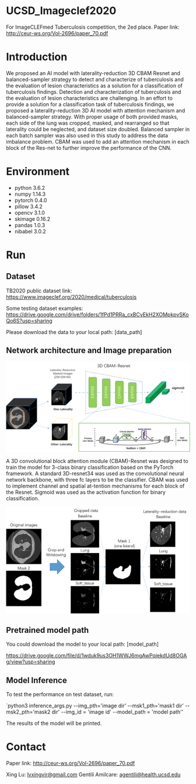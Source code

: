 # UCSD_Imageclef2020
For ImageCLEFmed Tuberculosis competition, the 2ed place. 
Paper link: http://ceur-ws.org/Vol-2696/paper_70.pdf

# Introduction
We proposed an AI model with laterality-reduction 3D CBAM Resnet and balanced-sampler strategy to detect and characterize of tuberculosis and the evaluation of lesion characteristics as a solution for a classification of tuberculosis findings. Detection and characterization of tuberculosis and the evaluation of lesion characteristics are challenging. In an effort to provide a solution for a classification task of tuberculosis findings, we proposed a laterality-reduction 3D AI model with attention mechanism and balanced-sampler strategy. With proper usage of both provided masks, each side of the lung was cropped, masked, and rearranged so that laterality could be neglected, and dataset size doubled. Balanced sampler in each batch sampler was also used in this study to address the data imbalance problem. CBAM was used to add an attention mechanism in each block of the Res-net to further improve the performance of the CNN.


# Environment

- python 3.6.2
- numpy 1.14.3
- pytorch 0.4.0
- pillow 3.4.2
- opencv 3.1.0
- skimage 0.16.2
- pandas 1.0.3
- nibabel 3.0.2

# Run

## Dataset

TB2020 public dataset link:
https://www.imageclef.org/2020/medical/tuberculosis

Some testing dataset examples: 
https://drive.google.com/drive/folders/1fPd1PRRa_cxBCyEkH2XOMpkpvSKoQo6S?usp=sharing

Please download the data to your local path: [data_path]

## Network architecture and Image preparation

![image](https://github.com/lyuxing/UCSD_Imageclef2020/blob/main/img/Figure%202%20network%20architecture.png)

A 3D convolutional block attention module (CBAM)-Resnet was designed to train the model for 3-class binary classification based on the PyTorch framework. A standard 3D-resnet34 was used as the convolutional neural network backbone, with three fc layers to be the classifier. CBAM was used to implement channel and spatial at-tention mechanisms for each block of the Resnet. Sigmoid was used as the activation function for binary classification.

![image](https://github.com/lyuxing/UCSD_Imageclef2020/blob/main/img/Figure%203%20image%20preprocessing.png)



## Pretrained model path

You could download the model to your local path: [model_path]

https://drive.google.com/file/d/1wduk9us3OH1WWJ6mgAwPqjekdUd8OGAg/view?usp=sharing

## Model Inference

To test the performance on test dataset, run:

`python3 inference_args.py --img_pth='image dir'
                           --msk1_pth='mask1 dir'
                           --msk2_pth='mask2 dir'
                           --img_id = 'image id'
                           --model_path = 'model path''
                           
The results of the model will be printed. 

# Contact

Paper link: http://ceur-ws.org/Vol-2696/paper_70.pdf

Xing Lu: lvxingvir@gmail.com
Gentili Amilcare: agentili@health.ucsd.edu